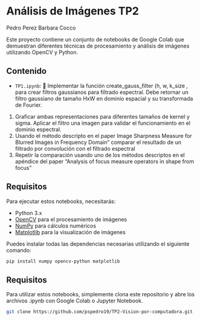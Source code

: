 # Análisis de Imágenes TP2

Pedro Perez 
Barbara Cocco

Este proyecto contiene un conjunto de notebooks de Google Colab que demuestran diferentes técnicas de procesamiento y análisis de imágenes utilizando OpenCV y Python.

## Contenido

- `TP1.ipynb`: 
Implementar la función
create_gauss_filter (h, w, k_size , para crear filtros gaussianos para
filtrado espectral. Debe retornar un filtro gaussiano de tamaño HxW en dominio espacial y su transformada
de Fourier.

1. Graficar ambas representaciones para diferentes tamaños de kernel y sigma. Aplicar el filtro una imagen para validar el funcionamiento en el dominio espectral.
2. Usando el método descripto en el paper Image Sharpness Measure for Blurred Images in Frequency Domain” comparar el resultado de un filtrado por convolución con el filtrado espectral
3. Repetir la comparación usando uno de los métodos descriptos en el apéndice del paper “Analysis of focus measure operators in shape from focus”

## Requisitos

Para ejecutar estos notebooks, necesitarás:

- Python 3.x
- [OpenCV](https://opencv.org/) para el procesamiento de imágenes
- [NumPy](https://numpy.org/) para cálculos numéricos
- [Matplotlib](https://matplotlib.org/) para la visualización de imágenes

Puedes instalar todas las dependencias necesarias utilizando el siguiente comando:

```bash
pip install numpy opencv-python matplotlib
```
## Requisitos

Para utilizar estos notebooks, simplemente clona este repositorio y abre los archivos .ipynb con Google Colab o Jupyter Notebook.

```bash
git clone https://github.com/pspedro19/TP2-Vision-por-computadora.git

```
